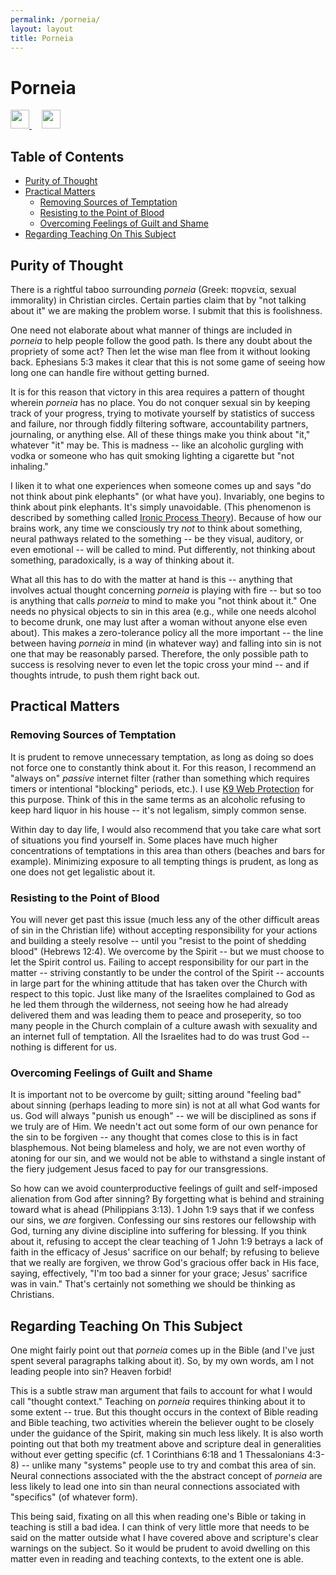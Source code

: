 ```yaml
---
permalink: /porneia/
layout: layout
title: Porneia
---
```


<div class="center">

   <h1>Porneia</h1>
   
   <a href="https://github.com/StevenTammen/chrya/edit/master/studies/porneia.md" target="_blank">
     <img src="https://chrya.com/assets/images/GitHub.png" height="30" width="30">
   </a> &nbsp; &nbsp;
   
   <a href="http://prose.io/#StevenTammen/chrya/edit/master/studies/porneia.md" target="_blank">
     <img src="https://chrya.com/assets/images/Prose.png" height="30" width="30">
   </a>
   
</div>

## Table of Contents

- [Purity of Thought](#purity-of-thought)
- [Practical Matters](#practical-matters)
  * [Removing Sources of Temptation](#removing-sources-of-temptation)
  * [Resisting to the Point of Blood](#resisting-to-the-point-of-blood)
  * [Overcoming Feelings of Guilt and Shame](#overcoming-feelings-of-guilt-and-shame)
- [Regarding Teaching On This Subject](#regarding-teaching-on-this-subject)

## Purity of Thought

There is a rightful taboo surrounding *porneia* (Greek: πορνεία, sexual
immorality) in Christian circles. Certain parties claim that by "not
talking about it" we are making the problem worse. I submit that this is
foolishness.

One need not elaborate about what manner of things are included in
*porneia* to help people follow the good path. Is there any doubt about
the propriety of some act? Then let the wise man flee from it without
looking back. Ephesians 5:3 makes it clear that this is not some game of
seeing how long one can handle fire without getting burned.

It is for this reason that victory in this area requires a pattern of
thought wherein *porneia* has no place. You do not conquer sexual sin by
keeping track of your progress, trying to motivate yourself by
statistics of success and failure, nor through fiddly filtering
software, accountability partners, journaling, or anything else. All of
these things make you think about "it," whatever "it" may be. This is
madness -- like an alcoholic gurgling with vodka or someone who has quit
smoking lighting a cigarette but "not inhaling."

I liken it to what one experiences when someone comes up and says "do
not think about pink elephants" (or what have you). Invariably, one
begins to think about pink elephants. It's simply unavoidable. (This
phenomenon is described by something called [Ironic Process
Theory](https://en.wikipedia.org/wiki/Ironic_process_theory)). Because
of how our brains work, any time we consciously try *not* to think about
something, neural pathways related to the something -- be they visual,
auditory, or even emotional -- will be called to mind. Put differently,
not thinking about something, paradoxically, is a way of thinking about
it.

What all this has to do with the matter at hand is this -- anything that
involves actual thought concerning *porneia* is playing with fire -- but
so too is anything that calls *porneia* to mind to make you "not think
about it." One needs no physical objects to sin in this area (e.g.,
while one needs alcohol to become drunk, one may lust after a woman
without anyone else even about). This makes a zero-tolerance policy all
the more important -- the line between having *porneia* in mind (in
whatever way) and falling into sin is not one that may be reasonably
parsed. Therefore, the only possible path to success is resolving never
to even let the topic cross your mind -- and if thoughts intrude, to
push them right back out.

## Practical Matters

### Removing Sources of Temptation

It is prudent to remove unnecessary temptation, as long as doing so does
not force one to constantly think about it. For this reason, I recommend
an "always on" *passive* internet filter (rather than something which
requires timers or intentional "blocking" periods, etc.). I use [K9 Web
Protection](http://www1.k9webprotection.com/) for this purpose. Think of
this in the same terms as an alcoholic refusing to keep hard liquor in
his house -- it's not legalism, simply common sense.

Within day to day life, I would also recommend that you take care what
sort of situations you find yourself in. Some places have much higher
concentrations of temptations in this area than others (beaches and bars
for example). Minimizing exposure to all tempting things is prudent, as
long as one does not get legalistic about it.

### Resisting to the Point of Blood

You will never get past this issue (much less any of the other difficult
areas of sin in the Christian life) without accepting responsibility for
your actions and building a steely resolve -- until you "resist to the
point of shedding blood" (Hebrews 12:4). We overcome by the Spirit --
but we must choose to let the Spirit control us. Failing to accept
responsibility for our part in the matter -- striving constantly to be
under the control of the Spirit -- accounts in large part for the
whining attitude that has taken over the Church with respect to this
topic. Just like many of the Israelites complained to God as he led them
through the wilderness, not seeing how he had already delivered them and
was leading them to peace and proseperity, so too many people in the
Church complain of a culture awash with sexuality and an internet full
of temptation. All the Israelites had to do was trust God -- nothing is
different for us.

### Overcoming Feelings of Guilt and Shame

It is important not to be overcome by guilt; sitting around "feeling
bad" about sinning (perhaps leading to more sin) is not at all what God
wants for us. God will always "punish us enough" -- we will be
disciplined as sons if we truly are of Him. We needn't act out some form
of our own penance for the sin to be forgiven -- any thought that comes
close to this is in fact blasphemous. Not being blameless and holy, we
are not even worthy of atoning for our sin, and we would not be able to
withstand a single instant of the fiery judgement Jesus faced to pay for
our transgressions.

So how can we avoid counterproductive feelings of guilt and self-imposed
alienation from God after sinning? By forgetting what is behind and
straining toward what is ahead (Philippians 3:13). 1 John 1:9 says that
if we confess our sins, we *are* forgiven. Confessing our sins restores
our fellowship with God, turning any divine discipline into suffering
for blessing. If you think about it, refusing to accept the clear
teaching of 1 John 1:9 betrays a lack of faith in the efficacy of Jesus'
sacrifice on our behalf; by refusing to believe that we really are
forgiven, we throw God's gracious offer back in His face, saying,
effectively, "I'm too bad a sinner for your grace; Jesus' sacrifice was
in vain." That's certainly not something we should be thinking as
Christians.

## Regarding Teaching On This Subject

One might fairly point out that *porneia* comes up in the Bible (and
I've just spent several paragraphs talking about it). So, by my own
words, am I not leading people into sin? Heaven forbid!

This is a subtle straw man argument that fails to account for what I
would call "thought context." Teaching on *porneia* requires thinking
about it to some extent -- true. But this thought occurs in the context
of Bible reading and Bible teaching, two activities wherein the believer
ought to be closely under the guidance of the Spirit, making sin much
less likely. It is also worth pointing out that both my treatment above
and scripture deal in generalities without ever getting specific (cf. 1
Corinthians 6:18 and 1 Thessalonians 4:3-8) -- unlike many "systems"
people use to try and combat this area of sin. Neural connections
associated with the the abstract concept of *porneia* are less likely to
lead one into sin than neural connections associated with "specifics"
(of whatever form).

This being said, fixating on all this when reading one's Bible or taking
in teaching is still a bad idea. I can think of very little more that
needs to be said on the matter outside what I have covered above and
scripture's clear warnings on the subject. So it would be prudent to
avoid dwelling on this matter even in reading and teaching contexts, to
the extent one is able.
